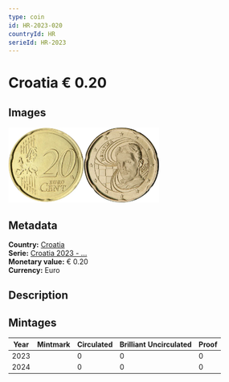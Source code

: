 ```yaml
---
type: coin
id: HR-2023-020
countryId: HR
serieId: HR-2023
---
```


# Croatia € 0.20

## Images

<img src="../../../Images/common-2007-020.webp" height="150" alt="Front image"><img src="Images/croatia-2023-020.webp" height="150" alt="Back image">

## Metadata

**Country:** [Croatia](../index.md)\
**Serie:** [Croatia 2023 - ...](index.md)\
**Monetary value:** € 0.20\
**Currency:** Euro

## Description


## Mintages

| Year | Mintmark | Circulated | Brilliant Uncirculated | Proof |
| ---- | -------- | ---------- | ---------------------- | ----- |
| 2023 |  | 0 | 0 | 0 |
| 2024 |  | 0 | 0 | 0 |